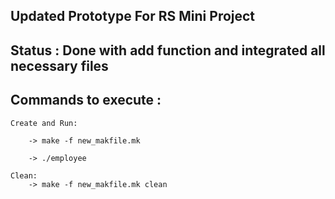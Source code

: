 ## Updated Prototype For RS Mini Project

## Status : Done with add function and integrated all necessary files

## Commands to execute :

	Create and Run:
	
		-> make -f new_makfile.mk
	
		-> ./employee
	
	Clean:
		-> make -f new_makfile.mk clean
	
